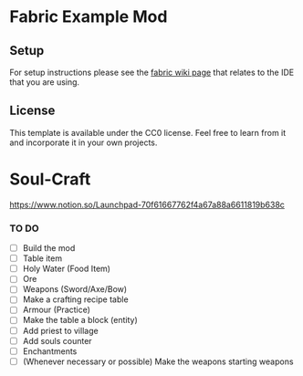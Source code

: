 # Fabric Example Mod

## Setup

For setup instructions please see the [fabric wiki page](https://fabricmc.net/wiki/tutorial:setup) that relates to the IDE that you are using.

## License

This template is available under the CC0 license. Feel free to learn from it and incorporate it in your own projects.
# Soul-Craft
https://www.notion.so/Launchpad-70f61667762f4a67a88a6611819b638c

### TO DO

- [ ] Build the mod
- [ ] Table item
- [ ] Holy Water (Food Item)
- [ ] Ore
- [ ] Weapons (Sword/Axe/Bow)
- [ ] Make a crafting recipe table
- [ ] Armour (Practice)
- [ ] Make the table a block (entity)
- [ ] Add priest to village
- [ ] Add souls counter
- [ ] Enchantments
- [ ] (Whenever necessary or possible) Make the weapons starting weapons
